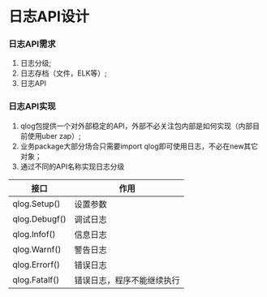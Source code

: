 # 日志API设计


### 日志API需求

1. 日志分级;
2. 日志存档（文件，ELK等）;
3. 日志API


### 日志API实现

1. qlog包提供一个对外部稳定的API，外部不必关注包内部是如何实现（内部目前使用uber zap）;
2. 业务package大部分场合只需要import qlog即可使用日志，不必在new其它对象；
3. 通过不同的API名称实现日志分级

接口        |  作用
------------|------------
qlog.Setup()  | 设置参数
qlog.Debugf() | 调试日志
qlog.Infof() | 信息日志
qlog.Warnf() | 警告日志
qlog.Errorf() | 错误日志
qlog.Fatalf() | 错误日志，程序不能继续执行
